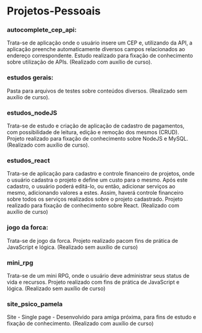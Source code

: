 # Projetos-Pessoais

### autocomplete_cep_api:

Trata-se de aplicação onde o usuário insere um CEP e, utilizando da API, a aplicação preenche automaticamente diversos campos relacionados ao endereço correspondente.
Estudo realizado para fixação de conhecimento sobre utilização de APIs.
(Realizado com auxílio de curso).

### estudos gerais:

Pasta para arquivos de testes sobre conteúdos diversos.
(Realizado sem auxílio de curso).

### estudos_nodeJS

Trata-se de estudo e criação de aplicação de cadastro de pagamentos, com possibilidade de leitura, edição e remoção dos mesmos (CRUD).
Projeto realizado para fixação de conhecimento sobre NodeJS e MySQL.
(Realizado com auxílio de curso).

### estudos_react

Trata-se de aplicação para cadastro e controle financeiro de projetos, onde o usuário cadastra o projeto e define um custo para o mesmo. Após este cadastro, o usuário poderá editá-lo, ou então, adicionar serviços ao mesmo, adicionando valores a estes. Assim, haverá controle financeiro sobre todos os serviços realizados sobre o projeto cadastrado.
Projeto realizado para fixação de conhecimento sobre React.
(Realizado com auxílio de curso)

### jogo da forca:

Trata-se de jogo da forca.
Projeto realizado pacom fins de prática de JavaScript e lógica.
(Realizado sem auxílio de curso)

### mini_rpg

Trata-se de um mini RPG, onde o usuário deve administrar seus status de vida e recursos.
Projeto realizado com fins de prática de JavaScript e lógica.
(Realizado sem auxílio de curso)

### site_psico_pamela

Site - Single page - Desenvolvido para amiga próxima, para fins de estudo e fixação de conhecimento.
(Realizado com auxílio de curso)
